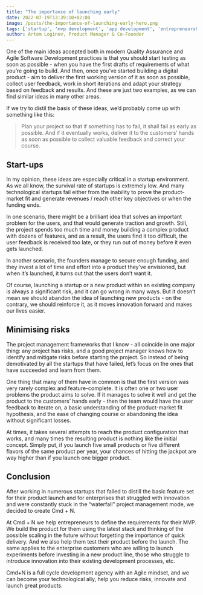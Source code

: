 ```yaml
---
title: "The importance of launching early"
date: 2022-07-19T13:39:10+02:00
image: /posts/the-importance-of-launching-early-hero.png
tags: ['startup', 'mvp development', 'app development', 'entrepreneurship', 'early stage']
author: Artem Loginov, Product Manager & Co-Founder 
---
```


One of the main ideas accepted both in modern Quality Assurance and Agile Software Development practices is that you should start testing as soon as possible - when you have the first drafts of requirements of what you’re going to build. And then, once you’ve started building a digital product - aim to deliver the first working version of it as soon as possible, collect user feedback, work in short iterations and adapt your strategy based on feedback and results. And these are just two examples, as we can find similar ideas in many other areas. 

If we try to distil the basis of these ideas, we’d probably come up with something like this:

> Plan your project so that if something has to fail, it shall fail as early as possible. And if it eventually works, deliver it to the customers’ hands as soon as possible to collect valuable feedback and correct your course.

## Start-ups

In my opinion, these ideas are especially critical in a startup environment. As we all know, the survival rate of startups is extremely low. And many technological startups fail either from the inability to prove the product-market fit and generate revenues / reach other key objectives or when the funding ends. 

In one scenario, there might be a brilliant idea that solves an important problem for the users, and that would generate traction and growth. Still, the project spends too much time and money building a complex product with dozens of features, and as a result, the users find it too difficult, the user feedback is received too late, or they run out of money before it even gets launched.

In another scenario, the founders manage to secure enough funding, and they invest a lot of time and effort into a product they’ve envisioned, but when it’s launched, it turns out that the users don’t want it. 

Of course, launching a startup or a new product within an existing company is always a significant risk, and it can go wrong in many ways. But it doesn’t mean we should abandon the idea of launching new products - on the contrary, we should reinforce it, as it moves innovation forward and makes our lives easier.

## Minimising risks

The project management frameworks that I know - all coincide in one major thing: any project has risks, and a good project manager knows how to identify and mitigate risks before starting the project. So instead of being demotivated by all the startups that have failed, let’s focus on the ones that have succeeded and learn from them.

One thing that many of them have in common is that the first version was very rarely complex and feature-complete. It is often one or two user problems the product aims to solve. If it manages to solve it well and get the product to the customers’ hands early - then the team would have the user feedback to iterate on, a basic understanding of the product-market fit hypothesis, and the ease of changing course or abandoning the idea without significant losses.

At times, it takes several attempts to reach the product configuration that works, and many times the resulting product is nothing like the initial concept. Simply put, if you launch five small products or five different flavors of the same product per year, your chances of hitting the jackpot are way higher than if you launch one bigger product.

## Conclusion

After working in numerous startups that failed to distill the basic feature set for their product launch and for enterprises that struggled with innovation and were constantly stuck in the “waterfall” project management mode, we decided to create Cmd + N. 

At Cmd + N we help entrepreneurs to define the requirements for their MVP. We build the product for them using the latest stack and thinking of the possible scaling in the future without forgetting the importance of quick delivery. And we also help them test their product before the launch. The same applies to the enterprise customers who are willing to launch experiments before investing in a new product line, those who struggle to introduce innovation into their existing development processes, etc.

Cmd+N is a full cycle development agency with an Agile mindset, and we can become your technological ally, help you reduce risks, innovate and launch great products.